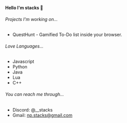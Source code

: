 **Hello I'm stacks  :wave:**



###### Projects I'm working on...
- QuestHunt - Gamified To-Do list inside your browser.



###### Love Languages...
- Javascript
- Python
- Java
- Lua
- C++


###### You can reach me through...
 - Discord: @__stacks
 - Gmail: np.stacks@gmail.com


